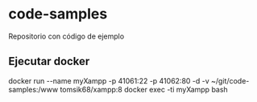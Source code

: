 # code-samples

Repositorio con código de ejemplo

## Ejecutar docker

docker run --name myXampp -p 41061:22 -p 41062:80 -d -v ~/git/code-samples:/www tomsik68/xampp:8
docker exec -ti myXampp bash
